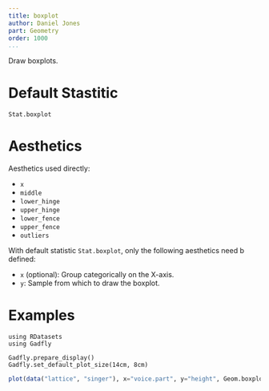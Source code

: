 ```yaml
---
title: boxplot
author: Daniel Jones
part: Geometry
order: 1000
...
```


Draw boxplots.

# Default Stastitic

`Stat.boxplot`

# Aesthetics

Aesthetics used directly:

  * `x`
  * `middle`
  * `lower_hinge`
  * `upper_hinge`
  * `lower_fence`
  * `upper_fence`
  * `outliers`

With default statistic `Stat.boxplot`, only the following aesthetics need b
defined:

  * `x` (optional): Group categorically on the X-axis.
  * `y`: Sample from which to draw the boxplot.


# Examples

```{.julia hide="true" results="none"}
using RDatasets
using Gadfly

Gadfly.prepare_display()
Gadfly.set_default_plot_size(14cm, 8cm)
```

```julia
plot(data("lattice", "singer"), x="voice.part", y="height", Geom.boxplot)
```


